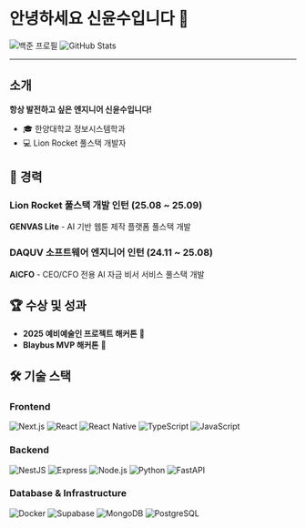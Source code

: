 # 안녕하세요 신윤수입니다 👋

![백준 프로필](http://mazassumnida.wtf/api/v2/generate_badge?boj=ys10)
![GitHub Stats](https://github-readme-stats.vercel.app/api/top-langs/?username=shin-yunsu&layout=compact&theme=transparent)

---

## 소개
**항상 발전하고 싶은 엔지니어 신윤수입니다!**

- 🎓 한양대학교 정보시스템학과
- 💻 Lion Rocket 풀스택 개발자

## 💼 경력

### Lion Rocket 풀스택 개발 인턴 (25.08 ~ 25.09)
**GENVAS Lite** - AI 기반 웹툰 제작 플랫폼 풀스택 개발 

### DAQUV 소프트웨어 엔지니어 인턴 (24.11 ~ 25.08)
**AICFO** - CEO/CFO 전용 AI 자금 비서 서비스 풀스택 개발 

## 🏆 수상 및 성과

- **2025 예비예술인 프로젝트 <ArtTech for L.I.F.E> 해커톤** 🥇
- **Blaybus MVP 해커톤** 🥇

## 🛠️ 기술 스택

### Frontend
![Next.js](https://img.shields.io/badge/next.js-000000?style=for-the-badge&logo=next.js&logoColor=white)
![React](https://img.shields.io/badge/react-61DAFB?style=for-the-badge&logo=react&logoColor=black)
![React Native](https://img.shields.io/badge/react_native-61DAFB?style=for-the-badge&logo=react&logoColor=black)
![TypeScript](https://img.shields.io/badge/typescript-3178C6?style=for-the-badge&logo=typescript&logoColor=white)
![JavaScript](https://img.shields.io/badge/javascript-F7DF1E?style=for-the-badge&logo=javascript&logoColor=black)

### Backend
![NestJS](https://img.shields.io/badge/nest.js-E0234E?style=for-the-badge&logo=nestjs&logoColor=white)
![Express](https://img.shields.io/badge/express-000000?style=for-the-badge&logo=express&logoColor=white)
![Node.js](https://img.shields.io/badge/node.js-339933?style=for-the-badge&logo=node.js&logoColor=white)
![Python](https://img.shields.io/badge/python-3776AB?style=for-the-badge&logo=python&logoColor=white)
![FastAPI](https://img.shields.io/badge/fastapi-009688?style=for-the-badge&logo=fastapi&logoColor=white)

### Database & Infrastructure
![Docker](https://img.shields.io/badge/docker-2496ED?style=for-the-badge&logo=docker&logoColor=white)
![Supabase](https://img.shields.io/badge/supabase-3ECF8E?style=for-the-badge&logo=supabase&logoColor=white)
![MongoDB](https://img.shields.io/badge/mongodb-47A248?style=for-the-badge&logo=mongodb&logoColor=white)
![PostgreSQL](https://img.shields.io/badge/postgresql-4169E1?style=for-the-badge&logo=postgresql&logoColor=white)
